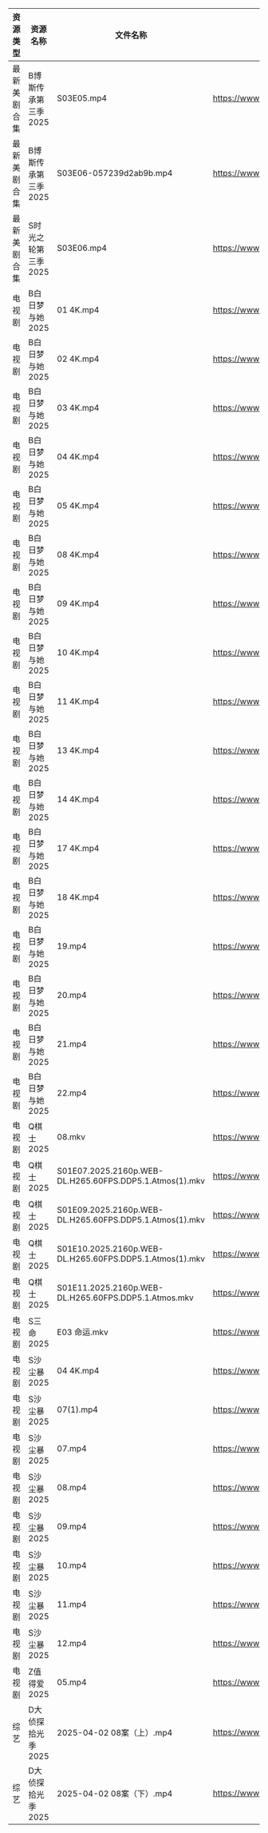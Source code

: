 | 资源类型   | 资源名称         | 文件名称                                                    | 分享链接                                 | 更新时间                |
| ------ | ------------ | ------------------------------------------------------- | ------------------------------------ | ------------------- |
| 最新美剧合集 | B博斯传承第三季2025 | S03E05.mp4                                              | https://www.alipan.com/s/y4QtgEqARoA | 2025-04-03 18:05:10 |
| 最新美剧合集 | B博斯传承第三季2025 | S03E06-057239d2ab9b.mp4                                 | https://www.alipan.com/s/y4QtgEqARoA | 2025-04-03 18:05:10 |
| 最新美剧合集 | S时光之轮第三季2025 | S03E06.mp4                                              | https://www.alipan.com/s/uo8r38Rx1DQ | 2025-04-03 18:07:11 |
| 电视剧    | B白日梦与她2025   | 01 4K.mp4                                               | https://www.alipan.com/s/koPyyazPNd1 | 2025-04-03 16:05:20 |
| 电视剧    | B白日梦与她2025   | 02 4K.mp4                                               | https://www.alipan.com/s/koPyyazPNd1 | 2025-04-03 16:05:20 |
| 电视剧    | B白日梦与她2025   | 03 4K.mp4                                               | https://www.alipan.com/s/koPyyazPNd1 | 2025-04-03 16:05:19 |
| 电视剧    | B白日梦与她2025   | 04 4K.mp4                                               | https://www.alipan.com/s/koPyyazPNd1 | 2025-04-03 16:05:19 |
| 电视剧    | B白日梦与她2025   | 05 4K.mp4                                               | https://www.alipan.com/s/koPyyazPNd1 | 2025-04-03 16:05:19 |
| 电视剧    | B白日梦与她2025   | 08 4K.mp4                                               | https://www.alipan.com/s/koPyyazPNd1 | 2025-04-03 16:05:19 |
| 电视剧    | B白日梦与她2025   | 09 4K.mp4                                               | https://www.alipan.com/s/koPyyazPNd1 | 2025-04-03 16:05:19 |
| 电视剧    | B白日梦与她2025   | 10 4K.mp4                                               | https://www.alipan.com/s/koPyyazPNd1 | 2025-04-03 16:05:18 |
| 电视剧    | B白日梦与她2025   | 11 4K.mp4                                               | https://www.alipan.com/s/koPyyazPNd1 | 2025-04-03 16:05:18 |
| 电视剧    | B白日梦与她2025   | 13 4K.mp4                                               | https://www.alipan.com/s/koPyyazPNd1 | 2025-04-03 16:05:18 |
| 电视剧    | B白日梦与她2025   | 14 4K.mp4                                               | https://www.alipan.com/s/koPyyazPNd1 | 2025-04-03 16:05:18 |
| 电视剧    | B白日梦与她2025   | 17 4K.mp4                                               | https://www.alipan.com/s/koPyyazPNd1 | 2025-04-03 16:05:17 |
| 电视剧    | B白日梦与她2025   | 18 4K.mp4                                               | https://www.alipan.com/s/koPyyazPNd1 | 2025-04-03 16:05:17 |
| 电视剧    | B白日梦与她2025   | 19.mp4                                                  | https://www.alipan.com/s/koPyyazPNd1 | 2025-04-03 16:05:17 |
| 电视剧    | B白日梦与她2025   | 20.mp4                                                  | https://www.alipan.com/s/koPyyazPNd1 | 2025-04-03 16:05:17 |
| 电视剧    | B白日梦与她2025   | 21.mp4                                                  | https://www.alipan.com/s/koPyyazPNd1 | 2025-04-03 16:05:17 |
| 电视剧    | B白日梦与她2025   | 22.mp4                                                  | https://www.alipan.com/s/koPyyazPNd1 | 2025-04-03 16:05:16 |
| 电视剧    | Q棋士2025      | 08.mkv                                                  | https://www.alipan.com/s/gW6gdk7eMKN | 2025-04-03 08:06:43 |
| 电视剧    | Q棋士2025      | S01E07.2025.2160p.WEB-DL.H265.60FPS.DDP5.1.Atmos(1).mkv | https://www.alipan.com/s/gW6gdk7eMKN | 2025-04-03 08:06:43 |
| 电视剧    | Q棋士2025      | S01E09.2025.2160p.WEB-DL.H265.60FPS.DDP5.1.Atmos(1).mkv | https://www.alipan.com/s/gW6gdk7eMKN | 2025-04-03 08:06:42 |
| 电视剧    | Q棋士2025      | S01E10.2025.2160p.WEB-DL.H265.60FPS.DDP5.1.Atmos(1).mkv | https://www.alipan.com/s/gW6gdk7eMKN | 2025-04-03 08:06:42 |
| 电视剧    | Q棋士2025      | S01E11.2025.2160p.WEB-DL.H265.60FPS.DDP5.1.Atmos.mkv    | https://www.alipan.com/s/gW6gdk7eMKN | 2025-04-03 08:06:42 |
| 电视剧    | S三命2025      | E03 命运.mkv                                              | https://www.alipan.com/s/GWFLSvfnskQ | 2025-04-03 13:07:01 |
| 电视剧    | S沙尘暴2025     | 04 4K.mp4                                               | https://www.alipan.com/s/T8qC2RW63No | 2025-04-03 16:07:20 |
| 电视剧    | S沙尘暴2025     | 07(1).mp4                                               | https://www.alipan.com/s/T8qC2RW63No | 2025-04-03 16:07:20 |
| 电视剧    | S沙尘暴2025     | 07.mp4                                                  | https://www.alipan.com/s/T8qC2RW63No | 2025-04-03 16:07:20 |
| 电视剧    | S沙尘暴2025     | 08.mp4                                                  | https://www.alipan.com/s/T8qC2RW63No | 2025-04-03 16:07:20 |
| 电视剧    | S沙尘暴2025     | 09.mp4                                                  | https://www.alipan.com/s/T8qC2RW63No | 2025-04-03 16:07:19 |
| 电视剧    | S沙尘暴2025     | 10.mp4                                                  | https://www.alipan.com/s/T8qC2RW63No | 2025-04-03 18:07:14 |
| 电视剧    | S沙尘暴2025     | 11.mp4                                                  | https://www.alipan.com/s/T8qC2RW63No | 2025-04-03 18:07:14 |
| 电视剧    | S沙尘暴2025     | 12.mp4                                                  | https://www.alipan.com/s/T8qC2RW63No | 2025-04-03 18:07:14 |
| 电视剧    | Z值得爱2025     | 05.mp4                                                  | https://www.alipan.com/s/81dBaEiQDcJ | 2025-04-03 19:08:08 |
| 综艺     | D大侦探拾光季2025  | 2025-04-02 08案（上）.mp4                                   | https://www.alipan.com/s/yBeXFxUZNbB | 2025-04-03 00:08:29 |
| 综艺     | D大侦探拾光季2025  | 2025-04-02 08案（下）.mp4                                   | https://www.alipan.com/s/yBeXFxUZNbB | 2025-04-03 00:08:29 |
